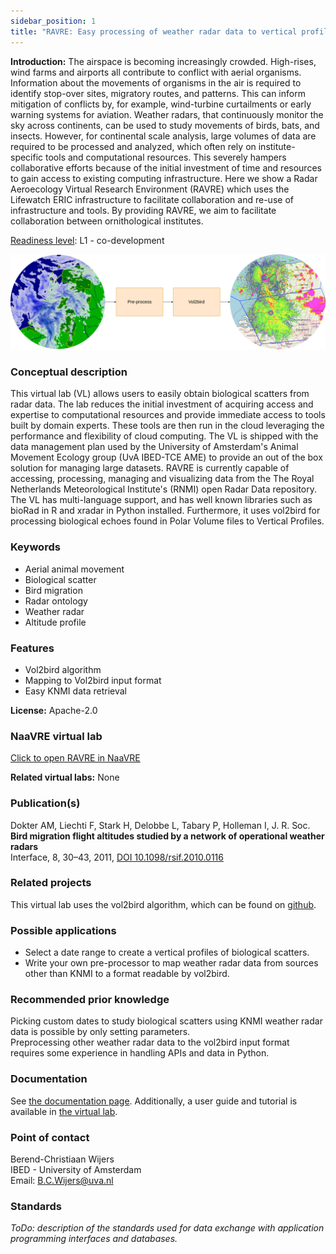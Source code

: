 ```yaml
---
sidebar_position: 1
title: "RAVRE: Easy processing of weather radar data to vertical profiles of biological scatterers."
---
```

**Introduction:** The airspace is becoming increasingly crowded. High-rises, wind farms and airports all contribute to conflict with aerial organisms. Information about the movements of organisms in the air is required to identify stop-over sites, migratory routes, and patterns. This can inform mitigation of conflicts by, for example, wind-turbine curtailments or early warning systems for aviation. Weather radars, that continuously monitor the sky across continents, can be used to study movements of birds, bats, and insects. However, for continental scale analysis, large volumes of data are required to be processed and analyzed, which often rely on institute-specific tools and computational resources. This severely hampers collaborative efforts because of the initial investment of time and resources to gain access to existing computing infrastructure. Here we show a Radar Aeroecology Virtual Research Environment (RAVRE) which uses the Lifewatch ERIC infrastructure to facilitate collaboration and re-use of infrastructure and tools. By providing RAVRE, we aim to facilitate collaboration between ornithological institutes. 

[Readiness level](/docs/readiness_levels/RAVRE/development_log): L1 - co-development 

![ images/RAVRE_overview_image.drawio.png not found](images/RAVRE_overview_image.drawio.png)

### Conceptual description
This virtual lab (VL) allows users to easily obtain biological scatters from radar data.
The lab reduces the initial investment of acquiring access and expertise to computational resources and provide immediate access to tools built by domain experts. These tools are then run in the cloud leveraging the performance and flexibility of cloud computing.
The VL is shipped with the data management plan used by the University of Amsterdam's Animal Movement Ecology group (UvA IBED-TCE AME) to provide an out of the box solution for managing large datasets. 
RAVRE is currently capable of accessing, processing, managing and visualizing data from the The Royal Netherlands Meteorological Institute's (RNMI) open Radar Data repository. The VL has multi-language support, and has well known libraries such as bioRad in R and xradar in Python installed.  Furthermore, it uses vol2bird for processing biological echoes found in Polar Volume files to Vertical Profiles.

### Keywords 
  - Aerial animal movement
  - Biological scatter
  - Bird migration
  - Radar ontology
  - Weather radar
  - Altitude profile

### Features
- Vol2bird algorithm
- Mapping to Vol2bird input format
- Easy KNMI data retrieval

**License:** Apache-2.0

### NaaVRE virtual lab
[Click to open RAVRE in NaaVRE](https://naavre.lifewatch.dev/vreapp/vlabs/vol2bird)

**Related virtual labs:** None

### Publication(s)
Dokter AM, Liechti F, Stark H, Delobbe L, Tabary P, Holleman I, J. R. Soc.  
**Bird migration flight altitudes studied by a network of operational weather radars**  
Interface, 8, 30–43, 2011, [DOI 10.1098/rsif.2010.0116](https://doi.org/10.1098/rsif.2010.0116)

### Related projects
This virtual lab uses the vol2bird algorithm, which can be found on [github](https://github.com/adokter/vol2bird).

### Possible applications
- Select a date range to create a vertical profiles of biological scatters.
- Write your own pre-processor to map weather radar data from sources other than KNMI to a format readable by vol2bird.

### Recommended prior knowledge
Picking custom dates to study biological scatters using KNMI weather radar data is possible by only setting parameters.  
Preprocessing other weather radar data to the vol2bird input format requires some experience in handling APIs and data in Python.

### Documentation
See [the documentation page](documentation). Additionally, a user guide and tutorial is available in [the virtual lab](https://naavre.lifewatch.dev/vreapp/vlabs/vol2bird).

### Point of contact
Berend-Christiaan Wijers  
IBED - University of Amsterdam   
Email: B.C.Wijers@uva.nl

### Standards
*ToDo: description of the standards used for data exchange with application programming interfaces and databases.*